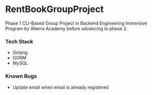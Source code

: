 # RentBookGroupProject

Phase 1 CLI-Based Group Project in Backend Engineering Immersive Program by Alterra Academy before advancing to phase 2.

### Tech Stack

-   Golang
-   GORM
-   MySQL

### Known Bugs

-   Update email when email is already registered
